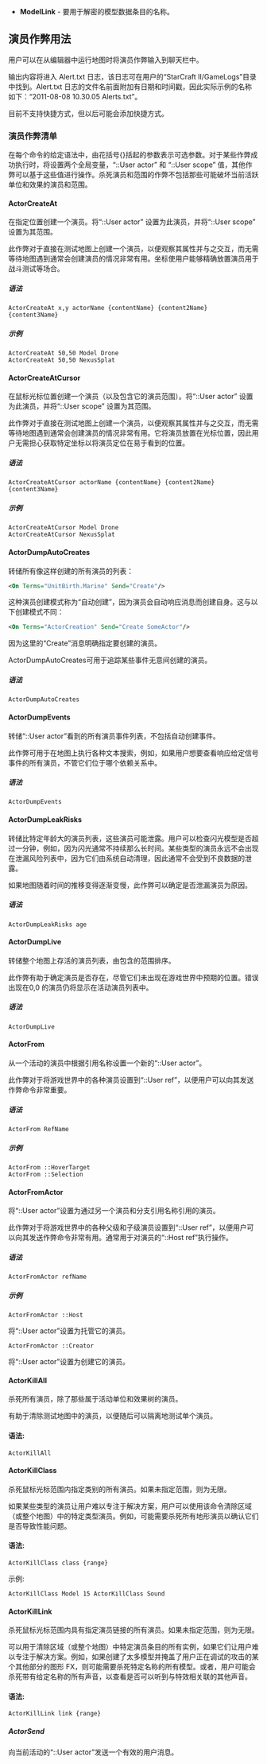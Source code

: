 * **ModelLink** - 要用于解密的模型数据条目的名称。

## 演员作弊用法

用户可以在从编辑器中运行地图时将演员作弊输入到聊天栏中。

输出内容将进入 Alert.txt 日志，该日志可在用户的“StarCraft II/GameLogs”目录中找到。Alert.txt 日志的文件名前面附加有日期和时间戳，因此实际示例的名称如下：“2011-08-08 10.30.05 Alerts.txt”。

目前不支持快捷方式，但以后可能会添加快捷方式。



### 演员作弊清单

在每个命令的给定语法中，由花括号{}括起的参数表示可选参数。对于某些作弊成功执行时，将设置两个全局变量，“::User actor” 和 “::User scope” 值，其他作弊可以基于这些值进行操作。杀死演员和范围的作弊不包括那些可能破坏当前活跃单位和效果的演员和范围。

#### ActorCreateAt

在指定位置创建一个演员。将“::User actor” 设置为此演员，并将“::User scope” 设置为其范围。

此作弊对于直接在测试地图上创建一个演员，以便观察其属性并与之交互，而无需等待地图遇到通常会创建演员的情况非常有用。坐标使用户能够精确放置演员用于战斗测试等场合。

##### 语法

```ActorCreateAt x,y actorName {contentName} {content2Name} {content3Name}```

##### 示例

```ActorCreateAt 50,50 Model Drone ```<br/>
```ActorCreateAt 50,50 NexusSplat```

#### ActorCreateAtCursor

在鼠标光标位置创建一个演员（以及包含它的演员范围）。将“::User actor” 设置为此演员，并将“::User scope” 设置为其范围。

此作弊对于直接在测试地图上创建一个演员，以便观察其属性并与之交互，而无需等待地图遇到通常会创建演员的情况非常有用。它将演员放置在光标位置，因此用户无需担心获取特定坐标以将演员定位在易于看到的位置。

##### 语法

```ActorCreateAtCursor actorName {contentName} {content2Name} {content3Name}```

##### 示例

```ActorCreateAtCursor Model Drone ```<br/>
```ActorCreateAtCursor NexusSplat```

#### ActorDumpAutoCreates

转储所有像这样创建的所有演员的列表：

```xml
<On Terms="UnitBirth.Marine" Send="Create"/>
```

这种演员创建模式称为“自动创建”，因为演员会自动响应消息而创建自身。这与以下创建模式不同：

```xml
<On Terms="ActorCreation" Send="Create SomeActor"/>
```

因为这里的“Create”消息明确指定要创建的演员。

ActorDumpAutoCreates可用于追踪某些事件无意间创建的演员。

##### 语法

```ActorDumpAutoCreates```

#### ActorDumpEvents

转储“::User actor”看到的所有演员事件列表，不包括自动创建事件。

此作弊可用于在地图上执行各种文本搜索，例如，如果用户想要查看响应给定信号事件的所有演员，不管它们位于哪个依赖关系中。

##### 语法

```ActorDumpEvents```

#### ActorDumpLeakRisks

转储比特定年龄大的演员列表，这些演员可能泄露。用户可以检查闪光模型是否超过一分钟，例如，因为闪光通常不持续那么长时间。某些类型的演员永远不会出现在泄漏风险列表中，因为它们由系统自动清理，因此通常不会受到不良数据的泄露。

如果地图随着时间的推移变得逐渐变慢，此作弊可以确定是否泄漏演员为原因。

##### 语法

```ActorDumpLeakRisks age```



#### ActorDumpLive

转储整个地图上存活的演员列表，由包含的范围排序。

此作弊有助于确定演员是否存在，尽管它们未出现在游戏世界中预期的位置。错误出现在0,0 的演员仍将显示在活动演员列表中。

##### 语法

```ActorDumpLive```



#### ActorFrom

从一个活动的演员中根据引用名称设置一个新的“::User actor”。

此作弊对于将游戏世界中的各种演员设置到“::User ref”，以便用户可以向其发送作弊命令非常重要。

##### 语法

```ActorFrom RefName```

##### 示例

```ActorFrom ::HoverTarget```<br/>
```ActorFrom ::Selection```

#### ActorFromActor

将“::User actor”设置为通过另一个演员和分支引用名称引用的演员。

此作弊对于将游戏世界中的各种父级和子级演员设置到“::User ref”，以便用户可以向其发送作弊命令非常有用。通常用于对演员的“::Host ref”执行操作。

##### 语法 

```ActorFromActor refName```

##### 示例

```ActorFromActor ::Host```

将“::User actor”设置为托管它的演员。

```ActorFromActor ::Creator```

将“::User actor”设置为创建它的演员。

#### ActorKillAll

杀死所有演员，除了那些属于活动单位和效果树的演员。

有助于清除测试地图中的演员，以便随后可以隔离地测试单个演员。

#### 语法: 

```ActorKillAll```

#### ActorKillClass

杀死鼠标光标范围内指定类别的所有演员。如果未指定范围，则为无限。

如果某些类型的演员让用户难以专注于解决方案，用户可以使用该命令清除区域（或整个地图）中的特定类型演员。例如，可能需要杀死所有地形演员以确认它们是否导致性能问题。

#### 语法: 

```ActorKillClass class {range}```


示例:

```ActorKillClass Model 15 ActorKillClass Sound```

#### ActorKillLink 

杀死鼠标光标范围内具有指定演员链接的所有演员。如果未指定范围，则为无限。

可以用于清除区域（或整个地图）中特定演员条目的所有实例，如果它们让用户难以专注于解决方案。例如，如果创建了太多模型并掩盖了用户正在调试的攻击的某个其他部分的图形 FX，则可能需要杀死特定名称的所有模型。或者，用户可能会杀死带有给定名称的所有声音，以查看是否可以听到与特效相关联的其他声音。

#### 语法: 

```ActorKillLink link {range}```



##### ActorSend

向当前活动的“::User actor”发送一个有效的用户消息。
